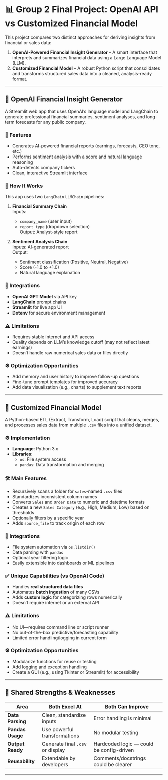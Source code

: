 # 📊 Group 2 Final Project: OpenAI API vs Customized Financial Model

This project compares two distinct approaches for deriving insights from financial or sales data:

1. **OpenAI-Powered Financial Insight Generator** – A smart interface that interprets and summarizes financial data using a Large Language Model (LLM).
2. **Customized Financial Model** – A robust Python script that consolidates and transforms structured sales data into a cleaned, analysis-ready format.

---

## 🤖 OpenAI Financial Insight Generator

A Streamlit web app that uses OpenAI’s language model and LangChain to generate professional financial summaries, sentiment analyses, and long-term forecasts for any public company.

### 🚀 Features
- Generates AI-powered financial reports (earnings, forecasts, CEO tone, etc.)
- Performs sentiment analysis with a score and natural language reasoning
- Auto-detects company tickers
- Clean, interactive Streamlit interface

### 🧠 How It Works
This app uses two `LangChain` `LLMChain` pipelines:

1. **Financial Summary Chain**  
   Inputs:
   - `company_name` (user input)
   - `report_type` (dropdown selection)  
   Output: Analyst-style report

2. **Sentiment Analysis Chain**  
   Inputs: AI-generated report  
   Output:
   - Sentiment classification (Positive, Neutral, Negative)
   - Score (-1.0 to +1.0)
   - Natural language explanation

### 🔌 Integrations
- **OpenAI GPT Model** via API key
- **LangChain** prompt chains
- **Streamlit** for live app UI
- **Dotenv** for secure environment management

### ⚠️ Limitations
- Requires stable internet and API access
- Quality depends on LLM’s knowledge cutoff (may not reflect latest earnings)
- Doesn’t handle raw numerical sales data or files directly

### ⚙️ Optimization Opportunities
- Add memory and user history to improve follow-up questions
- Fine-tune prompt templates for improved accuracy
- Add data visualization (e.g., charts) to supplement text reports

---

## 📂 Customized Financial Model

A Python-based ETL (Extract, Transform, Load) script that cleans, merges, and processes sales data from multiple `.csv` files into a unified dataset.

### ⚙️ Implementation
- **Language**: Python 3.x
- **Libraries**:
  - `os`: File system access
  - `pandas`: Data transformation and merging

### 🛠️ Main Features
- Recursively scans a folder for `sales`-named `.csv` files
- Standardizes inconsistent column names
- Converts `Sales` and `Order Date` to numeric and datetime formats
- Creates a new `Sales Category` (e.g., High, Medium, Low) based on thresholds
- Optionally filters by a specific year
- Adds `source_file` to track origin of each row

### 🔌 Integrations
- File system automation via `os.listdir()`
- Data parsing with `pandas`
- Optional year filtering logic
- Easily extensible into dashboards or ML pipelines

### ✅ Unique Capabilities (vs OpenAI Code)
- Handles **real structured data files**
- Automates **batch ingestion** of many CSVs
- Adds **custom logic** for categorizing rows numerically
- Doesn’t require internet or an external API

### ⚠️ Limitations
- No UI—requires command line or script runner
- No out-of-the-box predictive/forecasting capability
- Limited error handling/logging in current form

### ⚙️ Optimization Opportunities
- Modularize functions for reuse or testing
- Add logging and exception handling
- Create a GUI (e.g., using Tkinter or Streamlit) for accessibility

---

## 🔁 Shared Strengths & Weaknesses

| Area              | Both Excel At                    | Both Can Improve                  |
|-------------------|----------------------------------|-----------------------------------|
| **Data Parsing**   | Clean, standardize inputs        | Error handling is minimal         |
| **Pandas Usage**   | Use powerful transformations     | No modular testing                |
| **Output Ready**   | Generate final `.csv` or display | Hardcoded logic — could be config-driven |
| **Reusability**    | Extendable by developers         | Comments/docstrings could be clearer |

---
